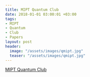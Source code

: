 ```yaml
---
title: MIPT Quantum Club
date: 2018-01-01 03:00:01 +03:00
tags:
- MIPT
- Quantum
- Club
- Papers
layout: post
header:
  image: "/assets/images/qmipt.jpg"
  teaser: "/assets/images/qmipt.jpg"
---
```


[MIPT Quantum Club](https://vk.com/qmipt)
